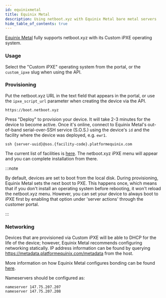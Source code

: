 ```yaml
---
id: equinixmetal
title: Equinix Metal
description: Using netboot.xyz with Equinix Metal bare metal servers
hide_table_of_contents: true
---
```


[Equinix Metal](https://metal.equinix.com) fully supports netboot.xyz with its Custom iPXE
operating system.

### Usage

Select the "Custom iPXE" operating system from the portal, or the `custom_ipxe`
slug when using the API.

### Provisioning

Put the netboot.xyz URL in the text field that appears in the portal, or use the
`ipxe_script_url` parameter when creating the device via the API.

```
https://boot.netboot.xyz
```

Press "Deploy" to provision your device. It will take 2-3 minutes for the device
to become active. Once it's online, connect to Equinix Metal's out-of-band
serial-over-SSH service (S.O.S.) using the device's `id` and the facility where
the device was deployed, e.g. `ewr1`.

```
ssh {server-uuid}@sos.{facility-code}.platformequinix.com
```

The current list of facilities is [here](https://metal.equinix.com/product/locations). The
netboot.xyz iPXE menu will appear and you can complete installation from there.

:::note

By default, devices are set to boot from the local disk. During
provisioning, Equinix Metal sets the next boot to PXE. This happens once, which means that
if you don't install an operating system before rebooting, it won't reload the
netboot.xyz menu. However, you can set your device to always boot to iPXE
first by enabling that option under 'server actions' through the customer portal.

:::

### Networking

Devices that are provisioned via Custom iPXE will be able to DHCP for the life of
the device; however, Equinix Metal recommends configuring networking statically. IP
address information can be found by querying https://metadata.platformequinix.com/metadata
from the host.

More information on how Equinix Metal configures bonding can be found
[here](https://deploy.equinix.com/developers/docs/metal/layer2-networking/overview/).

Nameservers should be configured as:

```
nameserver 147.75.207.207
nameserver 147.75.207.208
```
